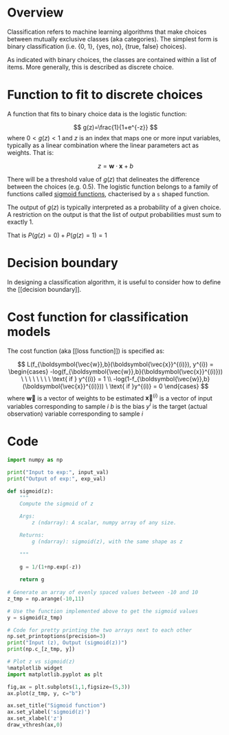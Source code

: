 # Overview
Classification refers to machine learning algorithms that make choices between mutually exclusive classes (aka categories). The simplest form is binary classification (i.e. {0, 1}, {yes, no}, {true, false} choices).

As indicated with binary choices, the classes are contained within a list of items. More generally, this is described as discrete choice.

# Function to fit to discrete choices
A function that fits to binary choice data is the logistic function:

$$ g(z)=\frac{1}{1+e^{-z}} $$
where $0<g(z)<1$ and $z$ is an index that maps one or more input variables, typically as a linear combination where the linear parameters act as weights. That is:

$$ z= \boldsymbol{w} \cdot \boldsymbol{x} + b $$

There will be a threshold value of $g(z)$ that delineates the difference between the choices (e.g. 0.5). The logistic function belongs to a family of functions called [sigmoid functions](https://en.wikipedia.org/wiki/Sigmoid_function), chacterised by a `s` shaped function.

The output of $g(z)$ is typically interpreted as a probability of a given choice. A restriction on the output is that the list of output probabilities must sum to exactly 1.

That is $P(g(z)=0)+P(g(z)=1)=1$ 

# Decision boundary
In designing a classification algorithm, it is useful to consider how to define the [[decision boundary]].

# Cost function for classification models
The cost function (aka [[loss function]]) is specified as:

$$ L(f_{\boldsymbol{\vec{w}},b}(\boldsymbol{\vec{x}}^{(i)}), y^{i}) = \begin{cases} -log(f_{\boldsymbol{\vec{w}},b}(\boldsymbol{\vec{x}}^{(i)})) \ \ \ \ \ \ \ \ \text{       if } y^{(i)} = 1 \\
-log(1-f_{\boldsymbol{\vec{w}},b}(\boldsymbol{\vec{x}}^{(i)})) \ \text{     if }y^{(i)} = 0 \end{cases} $$
where
$\boldsymbol{\vec{w}}$ is a vector of weights to be estimated
$\boldsymbol{\vec{x}}^{(i)}$ is a vector of input variables corresponding to sample $i$
$b$ is the bias
$y^{i}$ is the target (actual observation) variable corresponding to sample $i$

# Code

```python
import numpy as np

print("Input to exp:", input_val)
print("Output of exp:", exp_val)

def sigmoid(z):
    """
    Compute the sigmoid of z

    Args:
        z (ndarray): A scalar, numpy array of any size.

    Returns:
        g (ndarray): sigmoid(z), with the same shape as z
         
    """

    g = 1/(1+np.exp(-z))
   
    return g
    
# Generate an array of evenly spaced values between -10 and 10
z_tmp = np.arange(-10,11)

# Use the function implemented above to get the sigmoid values
y = sigmoid(z_tmp)

# Code for pretty printing the two arrays next to each other
np.set_printoptions(precision=3) 
print("Input (z), Output (sigmoid(z))")
print(np.c_[z_tmp, y])

# Plot z vs sigmoid(z)
%matplotlib widget
import matplotlib.pyplot as plt

fig,ax = plt.subplots(1,1,figsize=(5,3))
ax.plot(z_tmp, y, c="b")

ax.set_title("Sigmoid function")
ax.set_ylabel('sigmoid(z)')
ax.set_xlabel('z')
draw_vthresh(ax,0)
```






